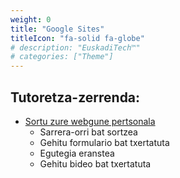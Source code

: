 ```yaml
---
weight: 0
title: "Google Sites"
titleIcon: "fa-solid fa-globe"
# description: "EuskadiTech™"
# categories: ["Theme"]
---
```


## Tutoretza-zerrenda:

- [Sortu zure webgune pertsonala](personal-website)
    - Sarrera-orri bat sortzea
    - Gehitu formulario bat txertatuta
    - Egutegia eranstea
    - Gehitu bideo bat txertatuta
